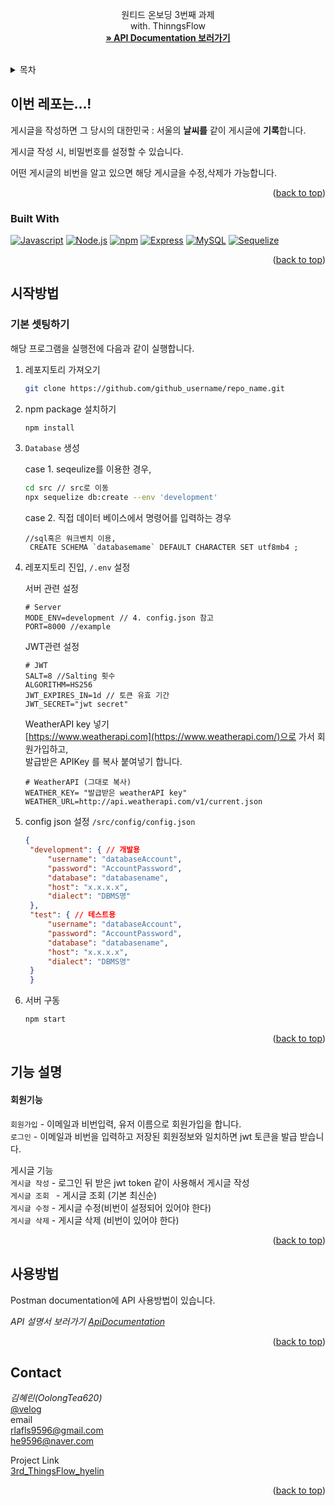 <a name="readme-top"></a>

<!-- PROJECT LOGO -->
<br />
<div align="center">
  <a href="https://github.com/pre-on-boarding-5th-teamE/3rd_ThingsFlow_hyelin">
  </a>

<h3 align="center"></h3>

  <p align="center">
    </h4>원티드 온보딩 3번째 과제</h4></br>
    with. ThinngsFlow
    <br />
    <a href="https://documenter.getpostman.com/view/17264763/2s8YYJogg6"><strong> » API Documentation 보러가기</strong></a>
    <br />
    <br />
  </p>
</div>

<!-- TABLE OF CONTENTS -->
<details>
  <summary>목차</summary>
  <ol>
    <li>
      <a href="#about-the-project">이번 레포는...!</a>
      <ul>
        <li><a href="#built-with">Built With</a></li>
      </ul>
    </li>
    <li>
      <a href="#getting-started">시작방법</a>
      <ul>
        <li><a href="#prerequisites">기본 셋팅하기</a></li>
        <li><a href="#installation">기본 셋팅하기</a></li>
      </ul>
    </li>
    <li><a href="#roadmap">기능설명</a></li>
    <li><a href="#usage">사용방법</a></li>
    <li><a href="#contact">Contact</a></li>
  </ol>
</details>



<!-- ABOUT THE PROJECT -->
## 이번 레포는...!

게시글을 작성하면 그 당시의 대한민국 : 서울의 **날씨를** 
같이 게시글에 **기록**합니다.   

게시글 작성 시, 비밀번호를 설정할 수 있습니다.  

어떤 게시글의 비번을 알고 있으면 해당 게시글을 수정,삭제가 가능합니다.

<p align="right">(<a href="#readme-top">back to top</a>)</p>



### Built With

[![Javascript][Javascript]][javascript-url] 
[![Node.js][Node.js]][Node-url] 
[![npm][npm]][npm-url]
[![Express][Express]][Express-url] 
[![MySQL][MySQL]][MySQL-url] 
[![Sequelize][Seqeulize]][Sequezlie-url]


<!--링크 알아올 것-->
<p align="right">(<a href="#readme-top">back to top</a>)</p>

<!-- GETTING STARTED -->
## 시작방법
### 기본 셋팅하기
해당 프로그램을 실행전에 다음과 같이 실행합니다.    

1. 레포지토리 가져오기
   ```sh
   git clone https://github.com/github_username/repo_name.git
   ```
2. npm package 설치하기
   ```sh
   npm install
   ```
3. `Database` 생성  
    
    case 1. seqeulize를 이용한 경우,
    ```sh
    cd src // src로 이동
    npx sequelize db:create --env 'development'
    ```
    case 2. 직접 데이터 베이스에서 명령어를 입력하는 경우
 
    ```mysql
    //sql혹은 워크벤치 이용,
     CREATE SCHEMA `databasemame` DEFAULT CHARACTER SET utf8mb4 ;
    ```
4. 레포지토리 진입,  `/.env` 설정 
    
    서버 관련 설정
    ```
    # Server
    MODE_ENV=development // 4. config.json 참고
    PORT=8000 //example
    ```
    JWT관련 설정
    ```
    # JWT
    SALT=8 //Salting 횟수
    ALGORITHM=HS256
    JWT_EXPIRES_IN=1d // 토큰 유효 기간 
    JWT_SECRET="jwt secret"
    ```
    WeatherAPI key 넣기     
    [https://www.weatherapi.com](https://www.weatherapi.com/)으로 가서 회원가입하고,    
    발급받은 APIKey 를 복사 붙여넣기 합니다.
    ```
    # WeatherAPI (그대로 복사)
    WEATHER_KEY= "발급받은 weatherAPI key" 
    WEATHER_URL=http://api.weatherapi.com/v1/current.json
   ```
5. config json 설정 `/src/config/config.json`
   ```json
   {
    "development": { // 개발용
        "username": "databaseAccount",
        "password": "AccountPassword",
        "database": "databasename",
        "host": "x.x.x.x",
        "dialect": "DBMS명"
    },
    "test": { // 테스트용
        "username": "databaseAccount",
        "password": "AccountPassword",
        "database": "databasename",
        "host": "x.x.x.x",
        "dialect": "DBMS명"
    }
    }

   ```
6. 서버 구동
    ```sh
    npm start
    ```

<p align="right">(<a href="#readme-top">back to top</a>)</p>

## 기능 설명
#### 회원기능    
`회원가입` -  이메일과 비번입력, 유저 이름으로 회원가입을 합니다.    
`로그인` - 이메일과 비번을 입력하고 저장된 회원정보와 일치하면 jwt 토큰을 발급 받습니다.

게시글 기능     
`게시글 작성` - 로그인 뒤 받은 jwt token 같이 사용해서 게시글 작성    
`게시글 조회 ` - 게시글 조회 (기본 최신순)   
`게시글 수정`  - 게시글 수정(비번이 설정되어 있어야 한다)   
`게시글 삭제`  - 게시글 삭제 (비번이 있어야 한다)   

<p align="right">(<a href="#readme-top">back to top</a>)</p>

<!-- USAGE EXAMPLES -->
## 사용방법

Postman documentation에  API 사용방법이 있습니다.

_API 설명서 보러가기 [ApiDocumentation](https://documenter.getpostman.com/view/17264763/2s8YYJogg6)_

<p align="right">(<a href="#readme-top">back to top</a>)</p>

<!-- CONTACT -->
## Contact

*김혜린(OolongTea620)*     
[@velog](https://velog.io/@rlafls9596)     
email   
rlafls9596@gmail.com        
he9596@naver.com

Project Link   
[3rd_ThingsFlow_hyelin](https://github.com/pre-on-boarding-5th-teamE/3rd_ThingsFlow_hyelin)

<p align="right">(<a href="#readme-top">back to top</a>)</p>


<!-- MARKDOWN LINKS & IMAGES -->
<!-- https://www.markdownguide.org/basic-syntax/#reference-style-links -->
[contributors-shield]: https://img.shields.io/github/contributors/github_username/repo_name.svg?style=for-the-badge
[contributors-url]: https://github.com/github_username/repo_name/graphs/contributors
[forks-shield]: https://img.shields.io/github/forks/github_username/repo_name.svg?style=for-the-badge
[forks-url]: https://github.com/github_username/repo_name/network/members
[stars-shield]: https://img.shields.io/github/stars/github_username/repo_name.svg?style=for-the-badge
[stars-url]: https://github.com/github_username/repo_name/stargazers
[issues-shield]: https://img.shields.io/github/issues/github_username/repo_name.svg?style=for-the-badge
[issues-url]: https://github.com/github_username/repo_name/issues
[license-shield]: https://img.shields.io/github/license/github_username/repo_name.svg?style=for-the-badge
[license-url]: https://github.com/github_username/repo_name/blob/master/LICENSE.txt
[linkedin-shield]: https://img.shields.io/badge/-LinkedIn-black.svg?style=for-the-badge&logo=linkedin&colorB=555
[linkedin-url]: https://linkedin.com/in/linkedin_username

[npm]: https://img.shields.io/badge/npm-CB3837?style=for-the-badge&logo=npm&logoColor=white
[npm-url]: https://www.npmjs.com/
[Node.js]: https://img.shields.io/badge/Node.js-339933?style=for-the-badge&logo=Node.js&logoColor=white
[Node-url]: https://nodejs.org/ko/
[Express]: https://img.shields.io/badge/Express-000000?style=for-the-badge&logo=Express&logoColor=white
[Express-url]: https://expressjs.com/
[MySQL]: https://img.shields.io/badge/Mysql-2496ED?style=for-the-badge&logo=MySql&logoColor=white
[MySQL-url]: https://www.mysql.com/
[Javascript]: https://img.shields.io/badge/Javascript-ffb13b?style=for-the-badge&logo=javascript&logoColor=white
[javascript-url]: https://www.javascript.com/
[Seqeulize]: https://img.shields.io/badge/Sequelize-2496ED?style=for-the-badge&logo=sequelize&logoColor=white
[Sequezlie-url]: https://sequelize.org/

